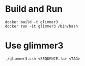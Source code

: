 # Build and Run
```
docker build -t glimmer3 .
docker run -it glimmer3 /bin/bash
```
# Use glimmer3
```
./glimmer3.csh <SEQUENCE.fa> <TAG>
```
